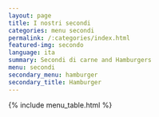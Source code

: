```yaml
---
layout: page
title: I nostri secondi
categories: menu secondi
permalink: /:categories/index.html
featured-img: secondo
language: ita
summary: Secondi di carne and Hamburgers
menu: secondi
secondary_menu: hamburger
secondary_title: Hamburger
---
```


{% include menu_table.html %}














